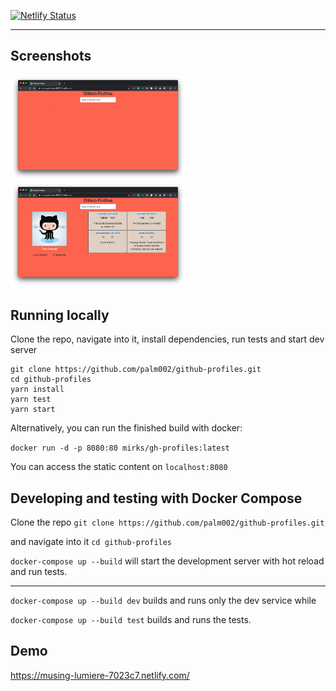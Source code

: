 [![Netlify Status](https://api.netlify.com/api/v1/badges/27f62c2a-1ea2-421c-a900-1318c44dbe40/deploy-status)](https://app.netlify.com/sites/musing-lumiere-7023c7/deploys)

---

## Screenshots

<img src="public/ss1.png" alt="screenshot" width="280px"/>
<br />
<img src="public/ss2.png" alt="another screenshot" width="280px"/>

## Running locally

Clone the repo, navigate into it, install dependencies, run tests and start dev server
```
git clone https://github.com/palm002/github-profiles.git
cd github-profiles
yarn install
yarn test
yarn start
```

Alternatively, you can run the finished build with docker:

`docker run -d -p 8080:80 mirks/gh-profiles:latest`

You can access the static content on `localhost:8080`


## Developing and testing with Docker Compose

Clone the repo `git clone https://github.com/palm002/github-profiles.git`

and navigate into it `cd github-profiles`

`docker-compose up --build` will start the development server with hot reload and run tests.

---

`docker-compose up --build dev` builds and runs only the dev service while 

`docker-compose up --build test` builds and runs the tests.



## Demo

https://musing-lumiere-7023c7.netlify.com/
